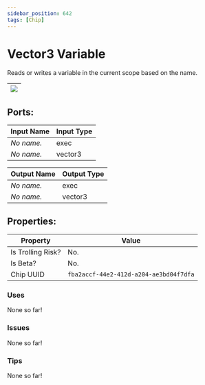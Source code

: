 ```yaml
---
sidebar_position: 642
tags: [Chip]
---
```


# Vector3 Variable


Reads or writes a variable in the current scope based on the name.

| ![](https://images-ext-2.discordapp.net/external/MPmIaQzlEPmgGWlgi-WxBBXt0Bjv_zWPkg1y1f_sy3s/https/www.recroomcircuits.com/image/circuit/absolute-value?width=206&height=108) |
|-----|

## Ports:

| Input Name | Input Type |
|-----------|-----------|
| *No name.* | exec |
| *No name.* | vector3 |

| Output Name | Output Type |
|-----------|-----------|
| *No name.* | exec |
| *No name.* | vector3 |

## Properties:

| Property  | Value |
|-------------------|-----------|
| Is Trolling Risk? | No. |
| Is Beta? | No. |
| Chip UUID | `fba2accf-44e2-412d-a204-ae3bd04f7dfa` |

### Uses
None so far!

### Issues
None so far!

### Tips
None so far!
